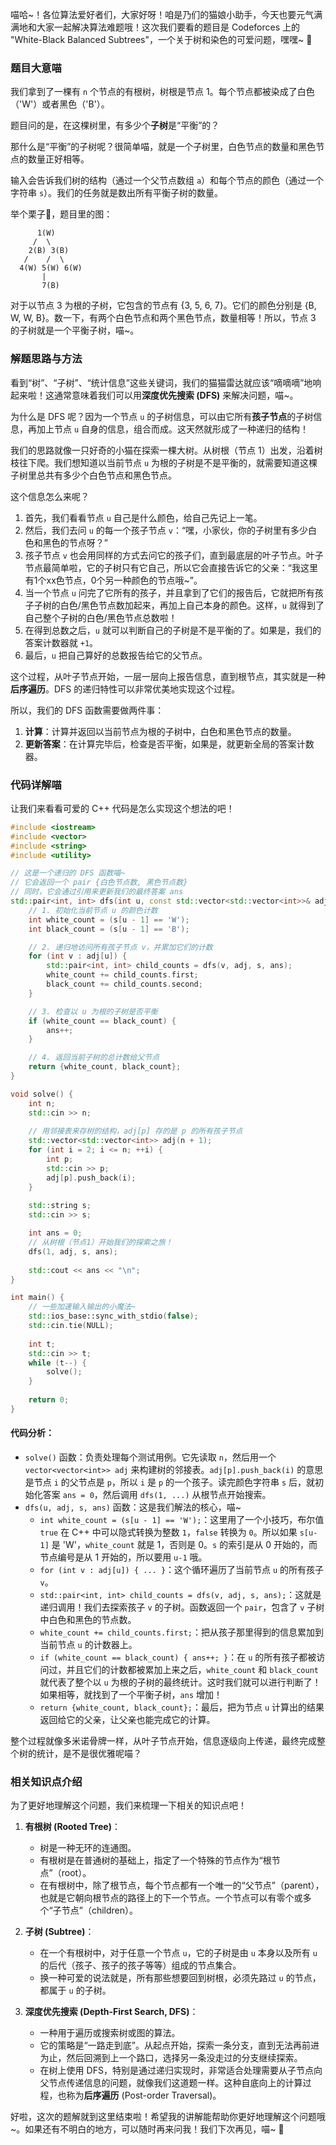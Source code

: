 喵哈~！各位算法爱好者们，大家好呀！咱是乃们的猫娘小助手，今天也要元气满满地和大家一起解决算法难题哦！这次我们要看的题目是 Codeforces 上的 "White-Black Balanced Subtrees"，一个关于树和染色的可爱问题，嘿嘿~ 🐾

### 题目大意喵

我们拿到了一棵有 `n` 个节点的有根树，树根是节点 1。每个节点都被染成了白色（'W'）或者黑色（'B'）。

题目问的是，在这棵树里，有多少个**子树**是“平衡”的？

那什么是“平衡”的子树呢？很简单喵，就是一个子树里，白色节点的数量和黑色节点的数量正好相等。

输入会告诉我们树的结构（通过一个父节点数组 `a`）和每个节点的颜色（通过一个字符串 `s`）。我们的任务就是数出所有平衡子树的数量。

举个栗子🌰，题目里的图：

```
      1(W)
     /  \
    2(B) 3(B)
   /    /  \
  4(W) 5(W) 6(W)
       |
       7(B)
```

对于以节点 3 为根的子树，它包含的节点有 {3, 5, 6, 7}。它们的颜色分别是 {B, W, W, B}。数一下，有两个白色节点和两个黑色节点，数量相等！所以，节点 3 的子树就是一个平衡子树，喵~。

### 解题思路与方法

看到“树”、“子树”、“统计信息”这些关键词，我们的猫猫雷达就应该“嘀嘀嘀”地响起来啦！这通常意味着我们可以用**深度优先搜索 (DFS)** 来解决问题，喵~。

为什么是 DFS 呢？因为一个节点 `u` 的子树信息，可以由它所有**孩子节点**的子树信息，再加上节点 `u` 自身的信息，组合而成。这天然就形成了一种递归的结构！

我们的思路就像一只好奇的小猫在探索一棵大树。从树根（节点 1）出发，沿着树枝往下爬。我们想知道以当前节点 `u` 为根的子树是不是平衡的，就需要知道这棵子树里总共有多少个白色节点和黑色节点。

这个信息怎么来呢？
1.  首先，我们看看节点 `u` 自己是什么颜色，给自己先记上一笔。
2.  然后，我们去问 `u` 的每一个孩子节点 `v`：“嘿，小家伙，你的子树里有多少白色和黑色的节点呀？”
3.  孩子节点 `v` 也会用同样的方式去问它的孩子们，直到最底层的叶子节点。叶子节点最简单啦，它的子树只有它自己，所以它会直接告诉它的父亲：“我这里有1个xx色节点，0个另一种颜色的节点哦~”。
4.  当一个节点 `u` 问完了它所有的孩子，并且拿到了它们的报告后，它就把所有孩子子树的白色/黑色节点数加起来，再加上自己本身的颜色。这样，`u` 就得到了自己整个子树的白色/黑色节点总数啦！
5.  在得到总数之后，`u` 就可以判断自己的子树是不是平衡的了。如果是，我们的答案计数器就 `+1`。
6.  最后，`u` 把自己算好的总数报告给它的父节点。

这个过程，从叶子节点开始，一层一层向上报告信息，直到根节点，其实就是一种**后序遍历**。DFS 的递归特性可以非常优美地实现这个过程。

所以，我们的 DFS 函数需要做两件事：
1.  **计算**：计算并返回以当前节点为根的子树中，白色和黑色节点的数量。
2.  **更新答案**：在计算完毕后，检查是否平衡，如果是，就更新全局的答案计数器。

### 代码详解喵

让我们来看看可爱的 C++ 代码是怎么实现这个想法的吧！

```cpp
#include <iostream>
#include <vector>
#include <string>
#include <utility>

// 这是一个递归的 DFS 函数喵~
// 它会返回一个 pair {白色节点数, 黑色节点数}
// 同时，它会通过引用来更新我们的最终答案 ans
std::pair<int, int> dfs(int u, const std::vector<std::vector<int>>& adj, const std::string& s, int& ans) {
    // 1. 初始化当前节点 u 的颜色计数
    int white_count = (s[u - 1] == 'W');
    int black_count = (s[u - 1] == 'B');

    // 2. 递归地访问所有孩子节点 v，并累加它们的计数
    for (int v : adj[u]) {
        std::pair<int, int> child_counts = dfs(v, adj, s, ans);
        white_count += child_counts.first;
        black_count += child_counts.second;
    }

    // 3. 检查以 u 为根的子树是否平衡
    if (white_count == black_count) {
        ans++;
    }

    // 4. 返回当前子树的总计数给父节点
    return {white_count, black_count};
}

void solve() {
    int n;
    std::cin >> n;
    
    // 用邻接表来存树的结构，adj[p] 存的是 p 的所有孩子节点
    std::vector<std::vector<int>> adj(n + 1);
    for (int i = 2; i <= n; ++i) {
        int p;
        std::cin >> p;
        adj[p].push_back(i);
    }
    
    std::string s;
    std::cin >> s;

    int ans = 0;
    // 从树根（节点1）开始我们的探索之旅！
    dfs(1, adj, s, ans);
    
    std::cout << ans << "\n";
}

int main() {
    // 一些加速输入输出的小魔法~
    std::ios_base::sync_with_stdio(false);
    std::cin.tie(NULL);
    
    int t;
    std::cin >> t;
    while (t--) {
        solve();
    }
    
    return 0;
}
```

#### 代码分析：

*   `solve()` 函数：负责处理每个测试用例。它先读取 `n`，然后用一个 `vector<vector<int>> adj` 来构建树的邻接表。`adj[p].push_back(i)` 的意思是节点 `i` 的父节点是 `p`，所以 `i` 是 `p` 的一个孩子。读完颜色字符串 `s` 后，就初始化答案 `ans = 0`，然后调用 `dfs(1, ...)` 从根节点开始搜索。
*   `dfs(u, adj, s, ans)` 函数：这是我们解法的核心，喵~
    *   `int white_count = (s[u - 1] == 'W');`：这里用了一个小技巧，布尔值 `true` 在 C++ 中可以隐式转换为整数 `1`，`false` 转换为 `0`。所以如果 `s[u-1]` 是 'W'，`white_count` 就是 1，否则是 0。`s` 的索引是从 0 开始的，而节点编号是从 1 开始的，所以要用 `u-1` 哦。
    *   `for (int v : adj[u]) { ... }`：这个循环遍历了当前节点 `u` 的所有孩子 `v`。
    *   `std::pair<int, int> child_counts = dfs(v, adj, s, ans);`：这就是递归调用！我们去探索孩子 `v` 的子树。函数返回一个 `pair`，包含了 `v` 子树中白色和黑色的节点数。
    *   `white_count += child_counts.first;`：把从孩子那里得到的信息累加到当前节点 `u` 的计数器上。
    *   `if (white_count == black_count) { ans++; }`：在 `u` 的所有孩子都被访问过，并且它们的计数都被累加上来之后，`white_count` 和 `black_count` 就代表了整个以 `u` 为根的子树的最终统计。这时我们就可以进行判断了！如果相等，就找到了一个平衡子树，`ans` 增加！
    *   `return {white_count, black_count};`：最后，把为节点 `u` 计算出的结果返回给它的父亲，让父亲也能完成它的计算。

整个过程就像多米诺骨牌一样，从叶子节点开始，信息逐级向上传递，最终完成整个树的统计，是不是很优雅呢喵？

### 相关知识点介绍

为了更好地理解这个问题，我们来梳理一下相关的知识点吧！

1.  **有根树 (Rooted Tree)**：
    *   树是一种无环的连通图。
    *   有根树是在普通树的基础上，指定了一个特殊的节点作为“根节点”（root）。
    *   在有根树中，除了根节点，每个节点都有一个唯一的“父节点”（parent），也就是它朝向根节点的路径上的下一个节点。一个节点可以有零个或多个“子节点”（children）。

2.  **子树 (Subtree)**：
    *   在一个有根树中，对于任意一个节点 `u`，它的子树是由 `u` 本身以及所有 `u` 的后代（孩子、孩子的孩子等等）组成的节点集合。
    *   换一种可爱的说法就是，所有那些想要回到树根，必须先路过 `u` 的节点，都属于 `u` 的子树。

3.  **深度优先搜索 (Depth-First Search, DFS)**：
    *   一种用于遍历或搜索树或图的算法。
    *   它的策略是“一路走到底”。从起点开始，探索一条分支，直到无法再前进为止，然后回溯到上一个路口，选择另一条没走过的分支继续探索。
    *   在树上使用 DFS，特别是通过递归实现时，非常适合处理需要从子节点向父节点传递信息的问题，就像我们这道题一样。这种自底向上的计算过程，也称为**后序遍历** (Post-order Traversal)。

好啦，这次的题解就到这里结束啦！希望我的讲解能帮助你更好地理解这个问题哦~。如果还有不明白的地方，可以随时再来问我！我们下次再见，喵~ 💖